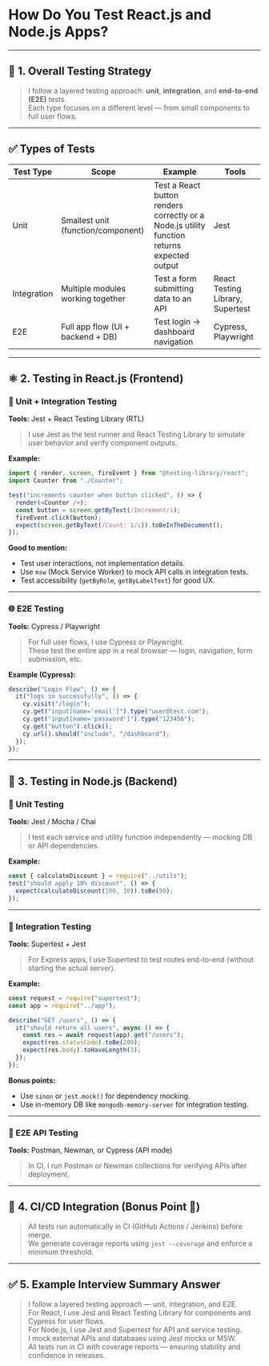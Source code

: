 # How Do You Test React.js and Node.js Apps?

---

## 🧠 1. Overall Testing Strategy

> I follow a layered testing approach: **unit**, **integration**, and **end-to-end (E2E)** tests.  
> Each type focuses on a different level — from small components to full user flows.

---

## ✅ Types of Tests

| Test Type   | Scope                          | Example                                             | Tools                        |
|-------------|-------------------------------|-----------------------------------------------------|------------------------------|
| Unit        | Smallest unit (function/component) | Test a React button renders correctly or a Node.js utility function returns expected output | Jest                         |
| Integration | Multiple modules working together | Test a form submitting data to an API               | React Testing Library, Supertest |
| E2E         | Full app flow (UI + backend + DB) | Test login → dashboard navigation                   | Cypress, Playwright          |

---

## ⚛️ 2. Testing in React.js (Frontend)

### 🧩 Unit + Integration Testing

**Tools:** Jest + React Testing Library (RTL)

> I use Jest as the test runner and React Testing Library to simulate user behavior and verify component outputs.

**Example:**
```js
import { render, screen, fireEvent } from "@testing-library/react";
import Counter from "./Counter";

test("increments counter when button clicked", () => {
  render(<Counter />);
  const button = screen.getByText(/Increment/i);
  fireEvent.click(button);
  expect(screen.getByText(/Count: 1/i)).toBeInTheDocument();
});
```

**Good to mention:**
- Test user interactions, not implementation details.
- Use `msw` (Mock Service Worker) to mock API calls in integration tests.
- Test accessibility (`getByRole`, `getByLabelText`) for good UX.

---

### 🌐 E2E Testing

**Tools:** Cypress / Playwright

> For full user flows, I use Cypress or Playwright.  
> These test the entire app in a real browser — login, navigation, form submission, etc.

**Example (Cypress):**
```js
describe("Login Flow", () => {
  it("logs in successfully", () => {
    cy.visit("/login");
    cy.get("input[name='email']").type("user@test.com");
    cy.get("input[name='password']").type("123456");
    cy.get("button").click();
    cy.url().should("include", "/dashboard");
  });
});
```

---

## 🧰 3. Testing in Node.js (Backend)

### 🧪 Unit Testing

**Tools:** Jest / Mocha / Chai

> I test each service and utility function independently — mocking DB or API dependencies.

**Example:**
```js
const { calculateDiscount } = require("../utils");
test("should apply 10% discount", () => {
  expect(calculateDiscount(100, 10)).toBe(90);
});
```

---

### 🔗 Integration Testing

**Tools:** Supertest + Jest

> For Express apps, I use Supertest to test routes end-to-end (without starting the actual server).

**Example:**
```js
const request = require("supertest");
const app = require("../app");

describe("GET /users", () => {
  it("should return all users", async () => {
    const res = await request(app).get("/users");
    expect(res.statusCode).toBe(200);
    expect(res.body).toHaveLength(3);
  });
});
```

**Bonus points:**
- Use `sinon` or `jest.mock()` for dependency mocking.
- Use in-memory DB like `mongodb-memory-server` for integration testing.

---

### 🧩 E2E API Testing

**Tools:** Postman, Newman, or Cypress (API mode)

> In CI, I run Postman or Newman collections for verifying APIs after deployment.

---

## 🔁 4. CI/CD Integration (Bonus Point 🚀)

> All tests run automatically in CI (GitHub Actions / Jenkins) before merge.  
> We generate coverage reports using `jest --coverage` and enforce a minimum threshold.

---

## ✅ 5. Example Interview Summary Answer

> I follow a layered testing approach — unit, integration, and E2E.  
> For React, I use Jest and React Testing Library for components and Cypress for user flows.  
> For Node.js, I use Jest and Supertest for API and service testing.  
> I mock external APIs and databases using Jest mocks or MSW.  
> All tests run in CI with coverage reports — ensuring stability and confidence in releases.